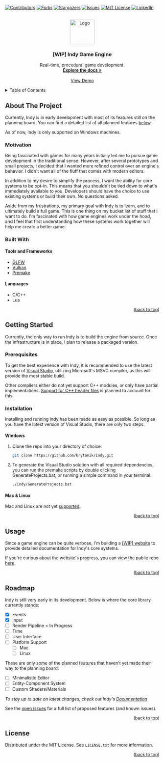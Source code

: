 <!-- Improved compatibility of back to top link: See: https://github.com/othneildrew/Best-README-Template/pull/73 -->

<a name="readme-top"></a>

<!--
*** Thanks for checking out the Best-README-Template. If you have a suggestion
*** that would make this better, please fork the repo and create a pull request
*** or simply open an issue with the tag "enhancement".
*** Don't forget to give the project a star!
*** Thanks again! Now go create something AMAZING! :D
-->

<!-- PROJECT SHIELDS -->
<!--
*** I'm using markdown "reference style" links for readability.
*** Reference links are enclosed in brackets [ ] instead of parentheses ( ).
*** See the bottom of this document for the declaration of the reference variables
*** for contributors-url, forks-url, etc. This is an optional, concise syntax you may use.
*** https://www.markdownguide.org/basic-syntax/#reference-style-links
-->

[![Contributors][contributors-shield]][contributors-url]
[![Forks][forks-shield]][forks-url]
[![Stargazers][stars-shield]][stars-url]
[![Issues][issues-shield]][issues-url]
[![MIT License][license-shield]][license-url]
[![LinkedIn][linkedin-shield]][linkedin-url]

<!-- PROJECT LOGO -->
<br />
<div align="center">
  <a href="https://github.com/krytanik/indy">
    <img src="images/logo.png" alt="Logo" width="80" height="80">
  </a>

<h3 align="center">[WIP] Indy Game Engine</h3>

  <p align="center">
    Real-time, procedural game development.
    <br />
    <a href="https://github.com/krytanik/indy"><strong>Explore the docs »</strong></a>
    <br />
    <br />
    <a href="#">View Demo</a>
    <!-- ·
    <a href="https://github.com/krytanik/indy/issues/new?labels=bug&template=bug-report---.md">Report Bug</a>
    ·
    <a href="https://github.com/krytanik/indy/issues/new?labels=enhancement&template=feature-request---.md">Request Feature</a> -->
  </p>
</div>

<!-- TABLE OF CONTENTS -->
<details>
  <summary>Table of Contents</summary>
  <ol>
    <li>
      <a href="#about-the-project">About The Project</a>
      <ul>
        <li>
            <a href="#motivation">Motivation</a>
        </li>
        <li>
            <a href="#built-with">Built With</a>
            <ul>
                <li><a href="#tools-and-frameworks">Tools and Frameworks</a></li>
                <li><a href="#languages">Languages</a></li>
            </ul>
        </li>
      </ul>
    </li>
    <li>
      <a href="#getting-started">Getting Started</a>
      <ul>
        <li><a href="#prerequisites">Prerequisites</a></li>
        <li><a href="#installation">Installation</a></li>
      </ul>
    </li>
    <li><a href="#usage">Usage</a></li>
    <li><a href="#roadmap">Roadmap</a></li>
    <li><a href="#license">License</a></li>
  </ol>
</details>

<!-- ABOUT THE PROJECT -->

## About The Project

<!-- [![Product Name Screen Shot][product-screenshot]](https://example.com) -->

Currently, Indy is in early development with most of its features still on the planning board. You can find a detailed list of all planned features [below](#roadmap).

As of now, Indy is only supported on Windows machines.

### Motivation

Being fascinated with games for many years initially led me to pursue game development in the traditional sense. However, after several prototypes and small projects, I decided that I wanted more refined control over an engine's behavior. I didn't want all of the fluff that comes with modern editors.

In addition to my desire to simplify the process, I want the ability for core systems to be opt-in. This means that you shouldn't be tied down to what's immediately available to you. Developers should have the choice to use existing systems or build their own. No questions asked.

Aside from my frustrations, my primary goal with Indy is to learn, and to ultimately build a full game. This is one thing on my bucket list of stuff that I want to do. I'm fascinated with how game engines work under the hood, and I feel that first understanding how these systems work together will help me create a better game.

### Built With

#### Tools and Frameworks

- [GLFW][glfw-url]
- [Vulkan][vulkan-url]
- [Premake][premake-url]

#### Languages

- C/C++
- Lua

<p align="right">(<a href="#readme-top">back to top</a>)</p>

<!-- GETTING STARTED -->

## Getting Started

Currently, the only way to run Indy is to build the engine from source. Once the infrastructure is in place, I plan to release a packaged version.

### Prerequisites

To get the best experience with Indy, it is recommended to use the latest version of [Visual Studio][vs-url], utilizing Microsoft's MSVC compiler, as this will provide the most stable build.

Other compilers either do not yet support C++ modules, or only have partial implementations. [Support for C++ header files](#roadmap) is planned to account for this.

### Installation

Installing and running Indy has been made as easy as possible. So long as you have the latest version of Visual Studio, there are only two steps.

#### Windows

1. Clone the repo into your directory of choice:
   ```sh
   git clone https://github.com/krytanik/indy.git
   ```
2. To generate the Visual Studio solution with all required dependencies, you can run the premake scripts by double clicking GenerateProjects.bat, or running a simple command in your terminal:
   ```sh
   ./indy/GenerateProjects.bat
   ```

#### Mac & Linux

Mac and Linux are not yet [supported](#roadmap).

<p align="right">(<a href="#readme-top">back to top</a>)</p>

<!-- USAGE EXAMPLES -->

## Usage

Since a game engine can be quite verbose, I'm building a [[WIP] website][docs-url] to provide detailed documentation for Indy's core systems.

If you're curious about the website's progress, you can view the public repo [here][docs-site-url].

<!-- _For more examples, please refer to the [Documentation](https://example.com)_ -->

<p align="right">(<a href="#readme-top">back to top</a>)</p>

<!-- ROADMAP -->

## Roadmap

Indy is still very early in its development. Below is where the core library currently stands:

- [x] Events
- [x] Input
- [ ] Render Pipeline < In Progress
- [ ] Time
- [ ] User Interface
- [ ] Platform Support
  - [ ] Mac
  - [ ] Linux

These are only some of the planned features that haven't yet made their way to the planning board:

- [ ] Minimalistic Editor
- [ ] Entity-Component System
- [ ] Custom Shaders/Materials

_To stay up to date on latest changes, check out Indy's [Documentation][docs-url]_

See the [open issues](https://github.com/krytanik/indy/issues) for a full list of proposed features (and known issues).

<p align="right">(<a href="#readme-top">back to top</a>)</p>

<!-- LICENSE -->

## License

Distributed under the MIT License. See `LICENSE.txt` for more information.

<p align="right">(<a href="#readme-top">back to top</a>)</p>

<!-- MARKDOWN LINKS & IMAGES -->
<!-- https://www.markdownguide.org/basic-syntax/#reference-style-links -->

[contributors-shield]: https://img.shields.io/github/contributors/krytanik/indy.svg?style=for-the-badge
[contributors-url]: https://github.com/krytanik/indy/graphs/contributors
[forks-shield]: https://img.shields.io/github/forks/krytanik/indy.svg?style=for-the-badge
[forks-url]: https://github.com/krytanik/indy/network/members
[stars-shield]: https://img.shields.io/github/stars/krytanik/indy.svg?style=for-the-badge
[stars-url]: https://github.com/krytanik/indy/stargazers
[issues-shield]: https://img.shields.io/github/issues/krytanik/indy.svg?style=for-the-badge
[issues-url]: https://github.com/krytanik/indy/issues
[license-shield]: https://img.shields.io/github/license/krytanik/indy.svg?style=for-the-badge
[license-url]: https://github.com/krytanik/indy/blob/master/LICENSE
[linkedin-shield]: https://img.shields.io/badge/-LinkedIn-black.svg?style=for-the-badge&logo=linkedin&colorB=555
[linkedin-url]: https://linkedin.com/in/kyle-wick
[vs-url]: https://visualstudio.microsoft.com/vs/
[premake-url]: https://premake.github.io
[vulkan-url]: https://www.vulkan.org
[glfw-url]: https://www.glfw.org
[docs-url]: https://indy-docs-f1y4-j4mj2i81m-krytaniks-projects.vercel.app
[docs-site-url]: https://github.com/KrytaniK/Indy-Docs
